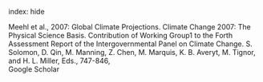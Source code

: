 index: hide

<div class="Citation">

  <div class="Citation-body">
    <div class="Citation-text">Meehl et al., 2007: <span class="Article-bookTitle">Global Climate Projections. Climate Change 2007: The Physical Science Basis. Contribution of Working Group1 to the Forth Assessment Report of the Intergovernmental Panel on Climate Change. S. Solomon, D. Qin, M. Manning, Z. Chen, M. Marquis, K. B. Averyt, M. Tignor, and H. L. Miller, Eds., 747-846, </span></div>
    <div class="Citation-links">
      <div class="CitationLink" data-href="https://scholar.google.com/scholar?q=Global+Climate+Projections.+Climate+Change+2007%3A+The+Physical+Science+Basis.+Contribution+of+Working+Group1+to+the+Forth+Assessment+Report+of+the+Intergovernmental+Panel+on+Climate+Change.+S.+Solomon%2C+D.+Qin%2C+M.+Manning%2C+Z.+Chen%2C+M.+Marquis%2C+K.+B.+Averyt%2C+M.+Tignor%2C+and+H.+L.+Miller%2C+Eds.%2C+747-846">
        <div class="CitationLink-icon CitationLink-Scholar"></div>
        <div class="CitationLink-text">Google Scholar</div>
      </div>
    </div>
  </div>
</div>


<div class="Citation-copy">

</div>